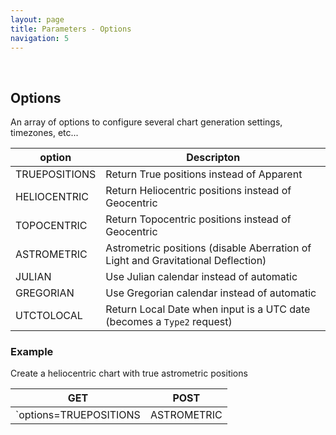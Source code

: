 ```yaml
---
layout: page
title: Parameters - Options
navigation: 5
---
```


<style>
	.inner a {
		color: royalblue;
		font-weight: bold;
	}
	.inner code {
		font-size: 100%;
	}
	.navigation li {
		padding: 0.3vh;
	}
	.sidebar {
		min-width: 300px;
	}
	.sidebar .sidebar-main {
	    height: calc(100% - 50px);
	    overflow-y: auto;
	}
	@media (max-width: 745px) {
		.sidebar .sidebar-main {
		    height: calc(100% - 320px);
		}
	}
</style>

<br>

## Options

An array of options to configure several chart generation settings, timezones, etc...

| option | Descripton |
|---|---|
| TRUEPOSITIONS | Return True positions instead of Apparent |
| HELIOCENTRIC | Return Heliocentric positions instead of Geocentric |
| TOPOCENTRIC | Return Topocentric positions instead of Geocentric |
| ASTROMETRIC | Astrometric positions (disable Aberration of Light and Gravitational Deflection) |
| JULIAN | Use Julian calendar instead of automatic |
| GREGORIAN | Use Gregorian calendar instead of automatic |
| UTCTOLOCAL | Return Local Date when input is a UTC date (becomes a `Type2` request) |

### Example

Create a heliocentric chart with true astrometric positions

| GET | POST |
|---|---|
|`options=TRUEPOSITIONS|ASTROMETRIC|HELIOCENTRIC`|`options:["TRUEPOSITIONS","ASTROMETRIC","HELIOCENTRIC"]`|

<br><br><br>
